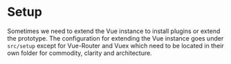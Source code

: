 # Setup

Sometimes we need to extend the Vue instance to install plugins or extend the prototype. The configuration for extending the Vue instance goes under `src/setup` except for Vue-Router and Vuex which need to be located in their own folder for commodity, clarity and architecture.
